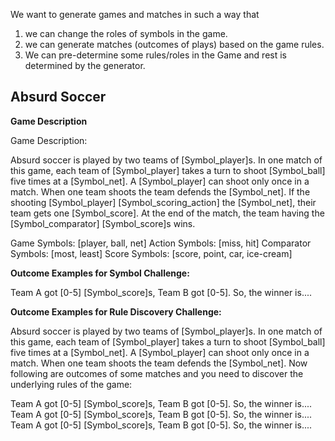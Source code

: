 We want to generate games and matches in such a way that

1. we can change the roles of symbols in the game.
2. we can generate matches (outcomes of plays) based on the game rules.
3. We can pre-determine some rules/roles in the Game and rest is determined by the generator.

## Absurd Soccer

**Game Description**

Game Description:

Absurd soccer is played by two teams of [Symbol_player]s. In one match of this game, each team of [Symbol_player] takes a turn to shoot [Symbol_ball] five times at a [Symbol_net]. A [Symbol_player] can shoot only once in a match. When one team shoots the team defends the [Symbol_net]. If the shooting [Symbol_player] [Symbol_scoring_action] the [Symbol_net], their team gets one [Symbol_score]. At the end of the match, the team having the [Symbol_comparator] [Symbol_score]s wins.



Game Symbols: [player, ball, net]
Action Symbols: [miss, hit]
Comparator Symbols: [most, least]
Score Symbols: [score, point, car, ice-cream]

**Outcome Examples for Symbol Challenge:**

Team A got [0-5] [Symbol_score]s, Team B got [0-5]. So, the winner is....


**Outcome Examples for Rule Discovery Challenge:**


Absurd soccer is played by two teams of [Symbol_player]s. In one match of this game, each team of [Symbol_player] takes a turn to shoot [Symbol_ball] five times at a [Symbol_net]. A [Symbol_player] can shoot only once in a match. When one team shoots the team defends the [Symbol_net]. Now following are outcomes of some matches and you need to discover the underlying rules of the game:


Team A got [0-5] [Symbol_score]s, Team B got [0-5]. So, the winner is....
Team A got [0-5] [Symbol_score]s, Team B got [0-5]. So, the winner is....
Team A got [0-5] [Symbol_score]s, Team B got [0-5]. So, the winner is....



